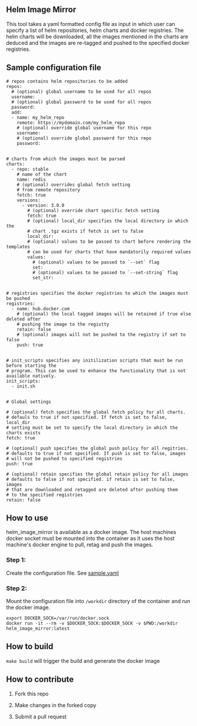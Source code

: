## Helm Image Mirror

This tool takes a yaml formatted config file as input in which user
can specify a list of helm repositories, helm charts and docker registries.
The helm charts will be downloaded, all the images mentioned
in the charts are deduced and the images are re-tagged
and pushed to the specified docker registries.


## Sample configuration file

```
# repos contains helm repositories to be added
repos:
  # (optional) global username to be used for all repos
  username:
  # (optional) global password to be used for all repos
  password:
  add:
  - name: my_helm_repo
    remote: https://mydomain.com/my_helm_repo
    # (optional) override global username for this repo
    username:
    # (optional) override global password for this repo
    password:


# charts from which the images must be parsed
charts:
  - repo: stable
    # name of the chart
    name: redis
    # (optional) overrides global fetch setting
    # from remote repository
    fetch: true
    versions:
      - version: 3.0.0
        # (optional) override chart specific fetch setting
        fetch: true
        # (optional) local_dir specifies the local directory in which the
        # chart .tgz exists if fetch is set to false
        local_dir:
        # (optional) values to be passed to chart before rendering the templates
        # can be used for charts that have mandatorily required values
        values:
          # (optional) values to be passed to `--set` flag
          set:
          # (optional) values to be passed to `--set-string` flag
          set_str:


# registries specifies the docker registries to which the images must be pushed
registries:
  - name: hub.docker.com
    # (optional) the local tagged images will be retained if true else deleted after
    # pushing the image to the registty
    retain: false
    # (optional) images will not be pushed to the registry if set to false
    push: true


# init_scripts specifies any initilization scripts that must be run before starting the
# program. This can be used to enhance the functionality that is not available natively.
init_scripts:
  - init.sh


# Global settings

# (optional) fetch specifies the global fetch policy for all charts.
# defauls to true if not specified. If fetch is set to false, local_dir
# setting must be set to specify the local directory in which the charts exists
fetch: true

# (optional) push specifies the global push policy for all regitries.
# defaults to true if not specified. If push is set to false, images
# will not be pushed to specified registries
push: true

# (optional) retain specifies the global retain policy for all images
# defaults to false if not specified. if retain is set to false, images
# that are downloaded and retagged are deleted after pushing them
# to the specified registries
retain: false
```

## How to use

helm_image_mirror is available as a docker image. The host machines
docker socket must be mounted into the container as it uses the
host machine's docker engine to pull, retag and push the images.

### Step 1:

Create the configuration file. See [sample.yaml](sample-config.yaml)

### Step 2:
Mount the configuration file into `/workdir` directory of the container
and run the docker image.

```
export DOCKER_SOCK=/var/run/docker.sock
docker run -it --rm -v $DOCKER_SOCK:$DOCKER_SOCK -v $PWD:/workdir helm_image_mirror:latest
```

## How to build

`make build` will trigger the build and generate the docker image

## How to contribute

1. Fork this repo

2. Make changes in the forked copy

3. Submit a pull request

